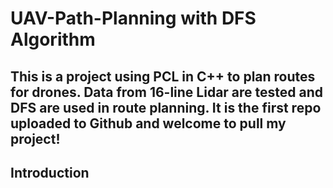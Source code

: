 # UAV-Path-Planning with DFS Algorithm
This is a project using PCL in C++ to plan routes for drones. 
Data from 16-line Lidar are tested and DFS are used in route planning.
It is the first repo uploaded to Github and welcome to pull my project!
----------------
## Introduction 

